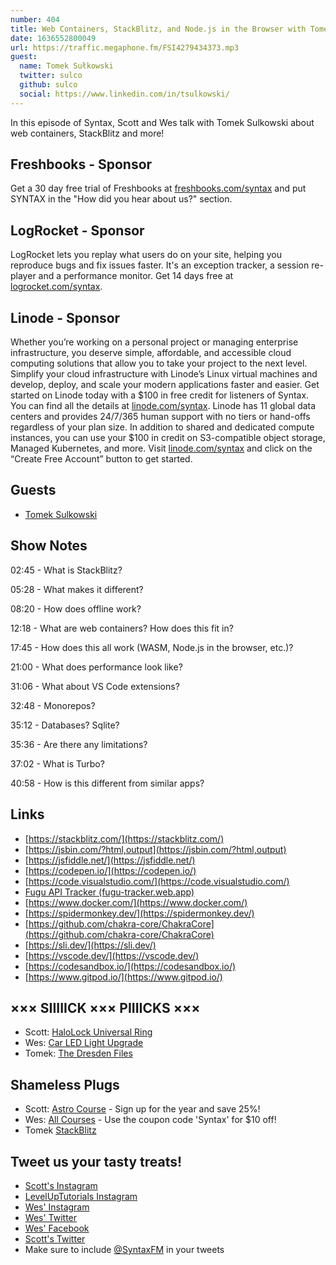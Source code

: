 ```yaml
---
number: 404
title: Web Containers, StackBlitz, and Node.js in the Browser with Tomek Sulkowski
date: 1636552800049
url: https://traffic.megaphone.fm/FSI4279434373.mp3
guest: 
  name: Tomek Sułkowski
  twitter: sulco
  github: sulco
  social: https://www.linkedin.com/in/tsulkowski/
---
```


In this episode of Syntax, Scott and Wes talk with Tomek Sulkowski about web containers, StackBlitz and more!

## Freshbooks - Sponsor
Get a 30 day free trial of Freshbooks at [freshbooks.com/syntax](https://freshbooks.com/syntax) and put SYNTAX in the "How did you hear about us?" section.

## LogRocket - Sponsor
LogRocket lets you replay what users do on your site, helping you reproduce bugs and fix issues faster. It's an exception tracker, a session re-player and a performance monitor. Get 14 days free at [logrocket.com/syntax](https://logrocket.com/syntax).

## Linode - Sponsor
Whether you’re working on a personal project or managing enterprise infrastructure, you deserve simple, affordable, and accessible cloud computing solutions that allow you to take your project to the next level. Simplify your cloud infrastructure with Linode’s Linux virtual machines and develop, deploy, and scale your modern applications faster and easier. Get started on Linode today with a $100 in free credit for listeners of Syntax. You can find all the details at [linode.com/syntax](https://linode.com/syntax). Linode has 11 global data centers and provides 24/7/365 human support with no tiers or hand-offs regardless of your plan size. In addition to shared and dedicated compute instances, you can use your $100 in credit on S3-compatible object storage, Managed Kubernetes, and more. Visit [linode.com/syntax](https://linode.com/syntax) and click on the “Create Free Account” button to get started.

## Guests
* [Tomek Sulkowski](https://twitter.com/sulco)

## Show Notes
02:45 - What is StackBlitz?

05:28 - What makes it different?

08:20 - How does offline work?

12:18 - What are web containers? How does this fit in? 

17:45 - How does this all work (WASM, Node.js in the browser, etc.)?

21:00 - What does performance look like?

31:06 - What about VS Code extensions? 

32:48 - Monorepos?

35:12 - Databases? Sqlite? 

35:36 - Are there any limitations? 

37:02 - What is Turbo?
  
40:58 - How is this different from similar apps?

## Links
* [https://stackblitz.com/](https://stackblitz.com/)
* [https://jsbin.com/?html,output](https://jsbin.com/?html,output)
* [https://jsfiddle.net/](https://jsfiddle.net/)
* [https://codepen.io/](https://codepen.io/)
* [https://code.visualstudio.com/](https://code.visualstudio.com/)
* [Fugu API Tracker (fugu-tracker.web.app)](https://fugu-tracker.web.app/)
* [https://www.docker.com/](https://www.docker.com/)
* [https://spidermonkey.dev/](https://spidermonkey.dev/)
* [https://github.com/chakra-core/ChakraCore](https://github.com/chakra-core/ChakraCore)
* [https://sli.dev/](https://sli.dev/)
* [https://vscode.dev/](https://vscode.dev/)
* [https://codesandbox.io/](https://codesandbox.io/)
* [https://www.gitpod.io/](https://www.gitpod.io/)

## ××× SIIIIICK ××× PIIIICKS ×××
* Scott: [HaloLock Universal Ring](https://amzn.to/3BfTuuF)
* Wes: [Car LED Light Upgrade](https://amzn.to/3GjtUZq) 
* Tomek: [The Dresden Files](https://amzn.to/3jCAL6F)

## Shameless Plugs
* Scott: [Astro Course](https://www.leveluptutorials.com/pro) - Sign up for the year and save 25%!
* Wes: [All Courses](https://wesbos.com/courses/) - Use the coupon code 'Syntax' for $10 off!
* Tomek [StackBlitz](https://twitter.com/stackblitz)

## Tweet us your tasty treats!
* [Scott's Instagram](https://www.instagram.com/stolinski/)
* [LevelUpTutorials Instagram](https://www.instagram.com/LevelUpTutorials/)
* [Wes' Instagram](https://www.instagram.com/wesbos/)
* [Wes' Twitter](https://twitter.com/wesbos)
* [Wes' Facebook](https://www.facebook.com/wesbos.developer)
* [Scott's Twitter](https://twitter.com/stolinski)
* Make sure to include [@SyntaxFM](https://twitter.com/SyntaxFM) in your tweets
